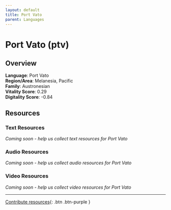 ```yaml
---
layout: default
title: Port Vato
parent: Languages
---
```


# Port Vato (ptv)

## Overview

**Language**: Port Vato  
**Region/Area**: Melanesia, Pacific  
**Family**: Austronesian  
**Vitality Score**: 0.29  
**Digitality Score**: -0.84  

## Resources

### Text Resources
*Coming soon - help us collect text resources for Port Vato*

### Audio Resources
*Coming soon - help us collect audio resources for Port Vato*

### Video Resources
*Coming soon - help us collect video resources for Port Vato*

---

[Contribute resources](https://fairtrain.github.io/){: .btn .btn-purple }
